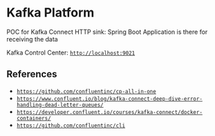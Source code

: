 # Kafka Platform

POC for Kafka Connect HTTP sink: Spring Boot Application is there for receiving the data

Kafka Control Center: [`http://localhost:9021`](http://localhost:9021)

## References
 * [`https://github.com/confluentinc/cp-all-in-one`](https://github.com/confluentinc/cp-all-in-one)
 * [`https://www.confluent.io/blog/kafka-connect-deep-dive-error-handling-dead-letter-queues/`](https://www.confluent.io/blog/kafka-connect-deep-dive-error-handling-dead-letter-queues/)
 * [`https://developer.confluent.io/courses/kafka-connect/docker-containers/`](https://developer.confluent.io/courses/kafka-connect/docker-containers/)
 * [`https://github.com/confluentinc/cli`](https://github.com/confluentinc/cli)